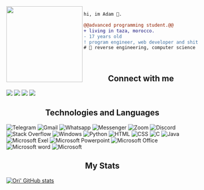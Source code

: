 <img align="left" height="200" src="https://media.giphy.com/media/ao9DUiTKH60XS/giphy.gif"/>

```diff
hi, im Adam 🔮.

@@advanced programming student.@@
+ living in taza, morocco.
- 17 years old
! program engineer, web developer and shitposter
# 📖 reverse engineering, computer science
```
<br>
<h2 align="center">Connect with me</h2>
 
[<img src="https://img.shields.io/badge/linkedin-%230077B5.svg?&style=for-the-badge&logo=linkedin&logoColor=white" />](https://www.linkedin.com/in/IsratIJK/) [<img src = "https://img.shields.io/badge/twitter-%2320A1F1.svg?&style=for-the-badge&logo=twitter&logoColor=white">](https://twitter.com/IsratIJK/) [<img src="https://img.shields.io/badge/Instagram-E1306C?style=for-the-badge&logo=instagram&logoColor=white" />](https://www.linkedin.com/in/IsratIJK/) [<img src="https://img.shields.io/badge/Facebook-3b5998?style=for-the-badge&logo=facebook&logoColor=white" />](https://www.linkedin.com/in/IsratIJK/)


<h2 align="center">Technologies and Languages</h2>

![Telegram](https://img.shields.io/badge/Telegram-2CA5E0?style=for-the-badge&logo=telegram&logoColor=white)
![Gmail](https://img.shields.io/badge/Gmail-D14836?style=for-the-badge&logo=gmail&logoColor=white)
![Whatsapp](https://img.shields.io/badge/WhatsApp-25D366?style=for-the-badge&logo=whatsapp&logoColor=white)
![Messenger](https://img.shields.io/badge/Messenger-00B2FF?style=for-the-badge&logo=messenger&logoColor=white)
![Zoom](https://img.shields.io/badge/Zoom-2D8CFF?style=for-the-badge&logo=zoom&logoColor=white)
![Discord](https://img.shields.io/badge/Discord-7289DA?style=for-the-badge&logo=discord&logoColor=white)
![Stack Overflow](https://img.shields.io/badge/Stack_Overflow-FE7A16?style=for-the-badge&logo=stack-overflow&logoColor=white)
![Windows](https://img.shields.io/badge/Windows-0078D6?style=for-the-badge&logo=windows&logoColor=white)
![Python](https://img.shields.io/badge/Python-3776AB?style=for-the-badge&logo=python&logoColor=white)
![HTML](https://img.shields.io/badge/HTML-239120?style=for-the-badge&logo=html5&logoColor=white)
![CSS](https://img.shields.io/badge/CSS-239120?&style=for-the-badge&logo=css3&logoColor=white)
![C](https://img.shields.io/badge/C-00599C?style=for-the-badge&logo=c&logoColor=white)
![Java](https://img.shields.io/badge/Java-ED8B00?style=for-the-badge&logo=java&logoColor=white)
![Microsoft Exel](https://img.shields.io/badge/Microsoft_Excel-217346?style=for-the-badge&logo=microsoft-excel&logoColor=white)
![Microsoft Powerpoint](https://img.shields.io/badge/Microsoft_PowerPoint-B7472A?style=for-the-badge&logo=microsoft-powerpoint&logoColor=white)
![Microsoft Office](https://img.shields.io/badge/Microsoft_Office-D83B01?style=for-the-badge&logo=microsoft-office&logoColor=white)
![Microsoft word](https://img.shields.io/badge/Microsoft_Word-2B579A?style=for-the-badge&logo=microsoft-word&logoColor=white)
![Microsoft](https://img.shields.io/badge/Microsoft-666666?style=for-the-badge&logo=microsoft&logoColor=white)

<h2 align="center">My Stats</h2>

[![Ori' GitHub stats](https://github-readme-stats.vercel.app/api?username=stardust0x147&theme=dark)](https://github.com/oribendetcx/github-readme-stats&?theme=dark)




